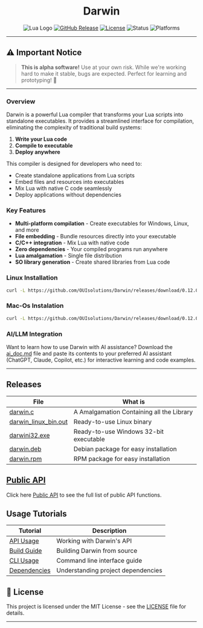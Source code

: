 <div align="center">

# Darwin
![Lua Logo](https://img.shields.io/badge/Darwin-0.12.0-blue?style=for-the-badge&logo=lua)
[![GitHub Release](https://img.shields.io/github/release/OUIsolutions/Darwin.svg?style=for-the-badge)](https://github.com/OUIsolutions/Darwin/releases)
[![License](https://img.shields.io/badge/License-MIT-green.svg?style=for-the-badge)](https://github.com/OUIsolutions/Darwin/blob/main/LICENSE)
![Status](https://img.shields.io/badge/Status-Alpha-orange?style=for-the-badge)
![Platforms](https://img.shields.io/badge/Platforms-Windows%20|%20Linux%20|%20WebAssembly-lightgrey?style=for-the-badge)

</div>

---

## ⚠️ Important Notice

> **This is alpha software!** Use at your own risk. While we're working hard to make it stable, bugs are expected. Perfect for learning and prototyping! 🧪

---

### Overview

Darwin is a powerful Lua compiler that transforms your Lua scripts into standalone executables. It provides a streamlined interface for compilation, eliminating the complexity of traditional build systems:

1. **Write your Lua code** 
2. **Compile to executable**
3. **Deploy anywhere**

This compiler is designed for developers who need to:
- Create standalone applications from Lua scripts
- Embed files and resources into executables
- Mix Lua with native C code seamlessly
- Deploy applications without dependencies

### Key Features

- **Multi-platform compilation** - Create executables for Windows, Linux, and more
- **File embedding** - Bundle resources directly into your executable
- **C/C++ integration** - Mix Lua with native code
- **Zero dependencies** - Your compiled programs run anywhere
- **Lua amalgamation** - Single file distribution
- **SO library generation** - Create shared libraries from Lua code


### Linux Installation 
```bash
curl -L https://github.com/OUIsolutions/Darwin/releases/download/0.12.0/darwin_linux_bin.out -o darwin.out && chmod +x darwin.out &&   mv darwin.out /usr/local/bin/darwin 
```
### Mac-Os Instalation
```bash
curl -L https://github.com/OUIsolutions/Darwin/releases/download/0.12.0/darwin.c -o darwin.c && gcc darwin.c -o darwin.out && sudo mv darwin.out /usr/local/bin/darwin && rm darwin.c 
```

### AI/LLM Integration

Want to learn how to use Darwin with AI assistance? Download the [ai_doc.md](https://github.com/OUIsolutions/Darwin/releases/download/0.12.0/ai_doc.md) file and paste its contents to your preferred AI assistant (ChatGPT, Claude, Copilot, etc.) for interactive learning and code examples.

---

## Releases


|  **File**                                                                                                           | **What is**                                |
|---------------------------------------------------------------------------------------------------------------------|--------------------------------------------|
|[darwin.c](https://github.com/OUIsolutions/Darwin/releases/download/0.12.0/darwin.c) | A Amalgamation Containing all the Library  |
|[darwin_linux_bin.out](https://github.com/OUIsolutions/Darwin/releases/download/0.12.0/darwin_linux_bin.out)   | Ready-to-use Linux binary           |
|[darwini32.exe](https://github.com/OUIsolutions/Darwin/releases/download/0.12.0/darwini32.exe)       | Ready-to-use Windows 32-bit executable                         |
|[darwin.deb](https://github.com/OUIsolutions/Darwin/releases/download/0.12.0/darwin.deb)       | Debian package for easy installation                             |
|[darwin.rpm](https://github.com/OUIsolutions/Darwin/releases/download/0.12.0/darwin.rpm)       | RPM package for easy installation            |



## [Public API](docs/public_api.md)
Click here [Public API](docs/public_api.md) to see the full list of public API functions.

## Usage Tutorials 

| **Tutorial**                                                    | **Description**                                         |
|-----------------------------------------------------------------|---------------------------------------------------------|
| [API Usage](docs/api_usage.md)              | Working with Darwin's API                       |
| [Build Guide](docs/build.md)                           | Building Darwin from source                               |
| [CLI Usage](docs/cli_usage.md)                   | Command line interface guide                     |
| [Dependencies](docs/dependencies.md)      | Understanding project dependencies                          |

## 📄 License

This project is licensed under the MIT License - see the [LICENSE](LICENSE) file for details.

---
